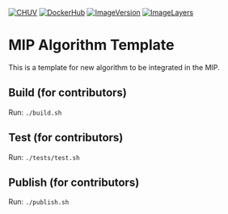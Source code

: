 [![CHUV](https://img.shields.io/badge/CHUV-LREN-AF4C64.svg)](https://www.unil.ch/lren/en/home.html) [![DockerHub](https://img.shields.io/badge/docker-hbpmip%2Fmy--algorithm-008bb8.svg)](https://hub.docker.com/r/hbpmip/my-algorithm/)
[![ImageVersion](https://images.microbadger.com/badges/version/hbpmip/my-algorithm.svg)](https://hub.docker.com/r/hbpmip/my-algorithm/tags "hbpmip/my-algorithm image tags")
[![ImageLayers](https://images.microbadger.com/badges/image/hbpmip/my-algorithm.svg)](https://microbadger.com/#/images/hbpmip/my-algorithm "hbpmip/my-algorithm on microbadger")

# MIP Algorithm Template

This is a template for new algorithm to be integrated in the MIP.


## Build (for contributors)

Run: `./build.sh`


## Test (for contributors)

Run: `./tests/test.sh`


## Publish (for contributors)

Run: `./publish.sh`
